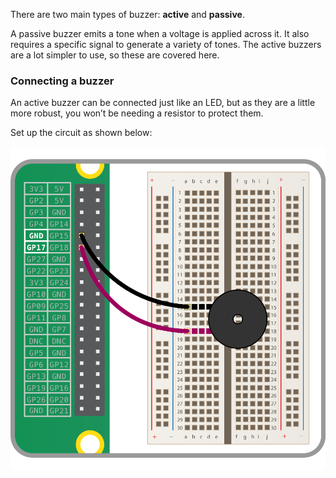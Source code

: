 There are two main types of buzzer: **active** and **passive**.

A passive buzzer emits a tone when a voltage is applied across it. It also requires a specific signal to generate a variety of tones. The active buzzers are a lot simpler to use, so these are covered here.

### Connecting a buzzer

An active buzzer can be connected just like an LED, but as they are a little more robust, you won’t be needing a resistor to protect them.

Set up the circuit as shown below:

![Buzzer Circuit](images/buzzer-circuit.png)
